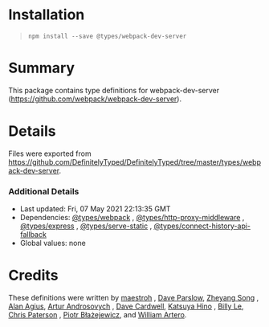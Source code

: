 # Installation
> `npm install --save @types/webpack-dev-server`

# Summary
This package contains type definitions for webpack-dev-server (https://github.com/webpack/webpack-dev-server).

# Details
Files were exported from https://github.com/DefinitelyTyped/DefinitelyTyped/tree/master/types/webpack-dev-server.

### Additional Details

* Last updated: Fri, 07 May 2021 22:13:35 GMT
* Dependencies: [@types/webpack](https://npmjs.com/package/@types/webpack)
  , [@types/http-proxy-middleware](https://npmjs.com/package/@types/http-proxy-middleware)
  , [@types/express](https://npmjs.com/package/@types/express)
  , [@types/serve-static](https://npmjs.com/package/@types/serve-static)
  , [@types/connect-history-api-fallback](https://npmjs.com/package/@types/connect-history-api-fallback)
* Global values: none

# Credits

These definitions were written by [maestroh](https://github.com/maestroh)
, [Dave Parslow](https://github.com/daveparslow), [Zheyang Song](https://github.com/ZheyangSong)
, [Alan Agius](https://github.com/alan-agius4), [Artur Androsovych](https://github.com/arturovt)
, [Dave Cardwell](https://github.com/davecardwell), [Katsuya Hino](https://github.com/dobogo)
, [Billy Le](https://github.com/billy-le), [Chris Paterson](https://github.com/chrispaterson)
, [Piotr Błażejewicz](https://github.com/peterblazejewicz), and [William Artero](https://github.com/wwmoraes).
